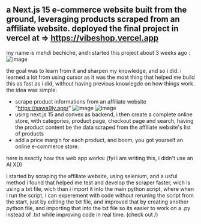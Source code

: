 a Next.js 15 e-commerce website built from the ground, leveraging products scraped from an affiliate website.
deployed the final project in vercel at => https://vibeshop.vercel.app
----------------------------------------------------------------------------------------------------------
my name is mehdi bechiche, and i started this project about 3 weeks ago :
![image](https://github.com/user-attachments/assets/2ae8fc6e-348f-4920-b59b-56986d33c7a2)

the goal was to learn from it and sharpen my knowledge, and so i did.
i learned a lot from using cursor as it was the most thing that helped me build this as fast as i did, without having previous knowlegde on how things work.
the idea was simple:
- scrape product informations from an affiliate website "https://sawa9ly.app/"
![image](https://github.com/user-attachments/assets/8e20f81c-f8fd-48ed-8847-9e168d7bf912)
![image](https://github.com/user-attachments/assets/b0f35d65-d94c-4fdb-8b35-488805b6ca4a)
- using next.js 15 and convex as backend, i then create a complete online store, with categories, product page, checkout page and search, having the product content be the data scraped from the affiliate website's list of products
- add a price margin for each product, and boom, you got yourself an online e-commerce store. 


here is exactly how this web app works: (fyi i am writing this, i didn't use an AI XD)

i started by scraping the affiliate website, using selenium, and a usful method i found that helped me test and develop the scraper faster, wich is using a txt file, wich than i import it into the main python script, where when i run the script, i can experement with code without reruning the script from  the start, just by editing the txt file, and improved that by creating another python file, and importing that into the txt file so its easier to work on a .py instead of .txt while improving code in real time. (check out /)

